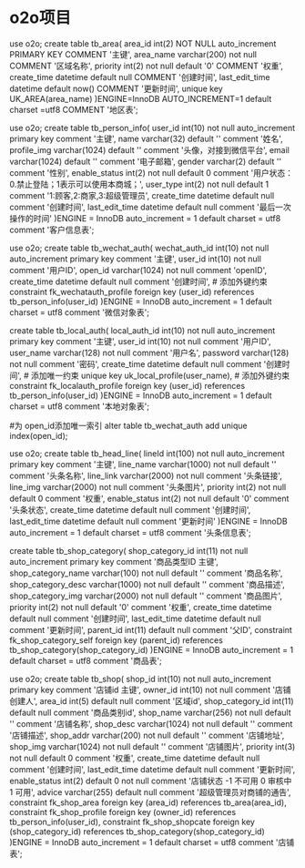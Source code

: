 # o2o项目
use o2o;
create table tb_area(
    area_id int(2) NOT NULL auto_increment PRIMARY KEY COMMENT '主键',
    area_name varchar(200) not null COMMENT '区域名称',
    priority int(2) not null default '0' COMMENT '权重',
    create_time datetime default null COMMENT '创建时间',
    last_edit_time datetime default now() COMMENT '更新时间',
    unique key UK_AREA(area_name)
)ENGINE=InnoDB AUTO_INCREMENT=1 default charset =utf8 COMMENT '地区表';


use o2o;
create table tb_person_info(
  user_id int(10) not null auto_increment primary key comment '主键',
  name varchar(32) default '' comment '姓名',
  profile_img varchar(1024) default '' comment '头像，对接到微信平台',
  email varchar(1024) default '' comment '电子邮箱',
  gender varchar(2) default '' comment '性别',
  enable_status int(2) not null default 0 comment '用户状态：0.禁止登陆；1表示可以使用本商城；',
  user_type int(2) not null default 1 comment '1:顾客,2:商家,3:超级管理员',
  create_time datetime default null comment '创建时间',
  last_edit_time datetime default null comment '最后一次操作的时间'
)ENGINE = InnoDB auto_increment = 1 default charset = utf8 comment '客户信息表';


use o2o;
create table tb_wechat_auth(
    wechat_auth_id int(10) not null auto_increment primary key comment '主键',
    user_id int(10) not null comment '用户ID',
    open_id varchar(1024) not null comment 'openID',
    create_time datetime default null comment '创建时间',
    # 添加外键约束
    constraint fk_wechatauth_profile foreign key (user_id) references tb_person_info(user_id)
)ENGINE = InnoDB auto_increment = 1 default charset = utf8 comment '微信对象表';

create table tb_local_auth(
    local_auth_id int(10) not null auto_increment primary key comment '主键',
    user_id int(10) not null comment '用户ID',
    user_name varchar(128) not null comment '用户名',
    password varchar(128) not null comment '密码',
    create_time datetime default null comment '创建时间',
    # 添加唯一约束
    unique key uk_local_profile(user_name),
    # 添加外键约束
    constraint fk_localauth_profile foreign key (user_id) references tb_person_info(user_id)
)ENGINE = InnoDB auto_increment = 1 default charset = utf8 comment '本地对象表';

#为 open_id添加唯一索引
alter table tb_wechat_auth add unique index(open_id);

use o2o;
create table tb_head_line(
    lineId int(100) not null auto_increment primary key comment '主键',
    line_name varchar(1000) not null default '' comment '头条名称',
    line_link varchar(2000) not null comment '头条链接',
    line_img  varchar(2000) not null  comment '头条图片',
    priority int(2) not null default 0 comment '权重',
    enable_status int(2) not null default '0' comment '头条状态',
    create_time datetime default  null comment '创建时间',
    last_edit_time datetime default null comment '更新时间'
)ENGINE = InnoDB auto_increment = 1 default charset = utf8 comment '头条信息表';

create table tb_shop_category(
    shop_category_id int(11) not null auto_increment primary key comment '商品类型ID 主键',
    shop_category_name varchar(100) not null default '' comment '商品名称',
    shop_category_desc varchar(1000) not null default '' comment '商品描述',
    shop_category_img  varchar(2000) not null  default '' comment '商品图片',
    priority int(2) not null default '0' comment '权重',
    create_time datetime  default null comment '创建时间',
    last_edit_time datetime  default null comment '更新时间',
    parent_id int(11) default null comment '父ID',
    constraint fk_shop_category_self foreign key (parent_id) references tb_shop_category(shop_category_id)
)ENGINE = InnoDB auto_increment = 1 default charset = utf8 comment '商品表';

use o2o;
create table tb_shop(
    shop_id int(10) not null auto_increment primary key comment '店铺id 主键',
    owner_id int(10) not null  comment '店铺创建人',
    area_id int(5) default null  comment '区域id',
    shop_category_id int(11) default null comment '商品类别id',
    shop_name varchar(256) not null default '' comment '店铺名称',
    shop_desc varchar(1024) not null default '' comment '店铺描述',
    shop_addr varchar(200) not null default '' comment '店铺地址',
    shop_img  varchar(1024) not null  default '' comment '店铺图片',
    priority int(3) not null default 0 comment '权重',
    create_time datetime  default null comment '创建时间',
    last_edit_time datetime  default null comment '更新时间',
    enable_status int(2) default 0 not null comment '店铺状态 -1 不可用 0 审核中 1 可用',
    advice varchar(255) default null comment '超级管理员对商铺的通告',
    constraint fk_shop_area foreign key (area_id) references tb_area(area_id),
    constraint fk_shop_profile foreign key (owner_id) references tb_person_info(user_id),
    constraint fk_shop_shopcate foreign key (shop_category_id) references tb_shop_category(shop_category_id)
)ENGINE = InnoDB auto_increment = 1 default charset = utf8 comment '店铺表';

